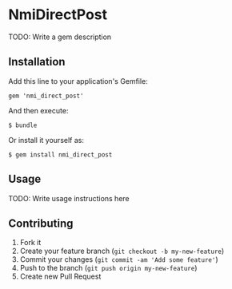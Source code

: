 # NmiDirectPost

TODO: Write a gem description

## Installation

Add this line to your application's Gemfile:

    gem 'nmi_direct_post'

And then execute:

    $ bundle

Or install it yourself as:

    $ gem install nmi_direct_post

## Usage

TODO: Write usage instructions here

## Contributing

1. Fork it
2. Create your feature branch (`git checkout -b my-new-feature`)
3. Commit your changes (`git commit -am 'Add some feature'`)
4. Push to the branch (`git push origin my-new-feature`)
5. Create new Pull Request
